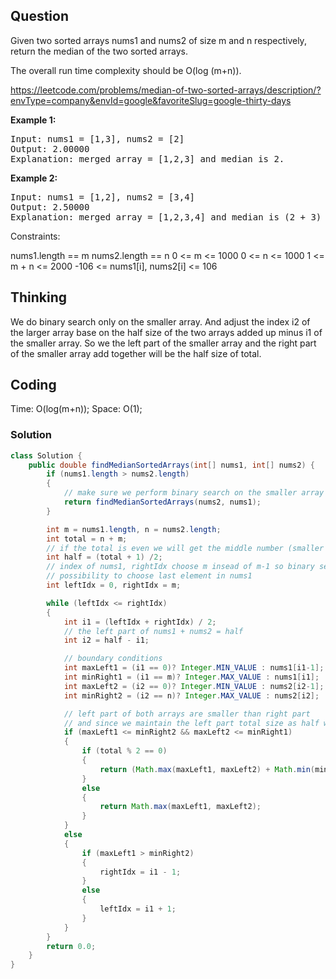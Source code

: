 ## Question
Given two sorted arrays nums1 and nums2 of size m and n respectively, return the median of the two sorted arrays.

The overall run time complexity should be O(log (m+n)).

https://leetcode.com/problems/median-of-two-sorted-arrays/description/?envType=company&envId=google&favoriteSlug=google-thirty-days

**Example 1:**
<pre>
Input: nums1 = [1,3], nums2 = [2]
Output: 2.00000
Explanation: merged array = [1,2,3] and median is 2.
</pre>

**Example 2:**
<pre>
Input: nums1 = [1,2], nums2 = [3,4]
Output: 2.50000
Explanation: merged array = [1,2,3,4] and median is (2 + 3) / 2 = 2.5.
</pre>

Constraints:

nums1.length == m
nums2.length == n
0 <= m <= 1000
0 <= n <= 1000
1 <= m + n <= 2000
-106 <= nums1[i], nums2[i] <= 106

## Thinking
We do binary search only on the smaller array. And adjust the index i2 of the larger array base on the half size of the two arrays added up minus i1 of the smaller array. So we the left part of the smaller array and the right part of the smaller array add together will be the half size of total.

## Coding
Time: O(log(m+n));
Space: O(1);

### Solution
```java
class Solution {
    public double findMedianSortedArrays(int[] nums1, int[] nums2) {
        if (nums1.length > nums2.length)
        {
            // make sure we perform binary search on the smaller array
            return findMedianSortedArrays(nums2, nums1);
        }

        int m = nums1.length, n = nums2.length;
        int total = n + m;
        // if the total is even we will get the middle number (smaller one of the two)
        int half = (total + 1) /2;
        // index of nums1, rightIdx choose m insead of m-1 so binary search has the 
        // possibility to choose last element in nums1
        int leftIdx = 0, rightIdx = m;

        while (leftIdx <= rightIdx)
        {
            int i1 = (leftIdx + rightIdx) / 2;
            // the left part of nums1 + nums2 = half
            int i2 = half - i1;

            // boundary conditions
            int maxLeft1 = (i1 == 0)? Integer.MIN_VALUE : nums1[i1-1];
            int minRight1 = (i1 == m)? Integer.MAX_VALUE : nums1[i1];
            int maxLeft2 = (i2 == 0)? Integer.MIN_VALUE : nums2[i2-1];
            int minRight2 = (i2 == n)? Integer.MAX_VALUE : nums2[i2];

            // left part of both arrays are smaller than right part
            // and since we maintain the left part total size as half we found the median
            if (maxLeft1 <= minRight2 && maxLeft2 <= minRight1)
            {
                if (total % 2 == 0)
                {
                    return (Math.max(maxLeft1, maxLeft2) + Math.min(minRight1, minRight2))/2.0;
                }
                else
                {
                    return Math.max(maxLeft1, maxLeft2);
                }
            }
            else
            {
                if (maxLeft1 > minRight2)
                {
                    rightIdx = i1 - 1;
                }
                else
                {
                    leftIdx = i1 + 1;
                }
            }
        }
        return 0.0;
    }
}
```



